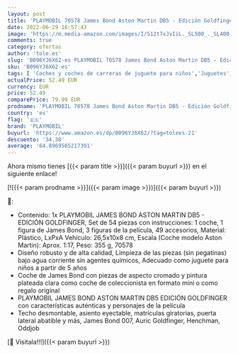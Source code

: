 ```yaml
---
layout: post
title: 'PLAYMOBIL 70578 James Bond Aston Martin DB5 - Edición Goldfinger  Para fans de James Bond  Coleccionistas y Niños de 5 a 99 años'
date: 2022-06-29 16:57:43
image: 'https://m.media-amazon.com/images/I/512t7xJvIiL._SL500_._SL400_.jpg'
comments: true
category: ofertas
author: 'tole.es'
slug: 'B096YJ6X62-es PLAYMOBIL 70578 James Bond Aston Martin DB5 - Edición...'
sku: 'B096YJ6X62-es'
tags: [ 'Coches y coches de carreras de juguete para niños','Juguetes','Juguetes y juegos','Vehículos de juguete para niños','playmobil','🇪🇸', ]
actualPrice: 52.49 EUR
currency: EUR
price: 52.49
comparePrice: 79.99 EUR
prodname: 'PLAYMOBIL 70578 James Bond Aston Martin DB5 - Edición Goldfinger  Para fans de James Bond  Coleccionistas y Niños de 5 a 99 años'
country: 'es'
flag: '🇪🇸'
brand: 'PLAYMOBIL'
buyurl: 'https://www.amazon.es/dp/B096YJ6X62/?tag=tolees-21'
descuento: '34.38'
average: '64.8969565217391'
---
```


Ahora mismo tienes [{{< param title >}}]({{< param buyurl >}}) en el siguiente enlace!

[![{{< param prodname >}}]({{< param image >}})]({{< param buyurl >}})

🔎:

- Contenido: 1x PLAYMOBIL JAMES BOND ASTON MARTIN DB5 - EDICIÓN GOLDFINGER, Set de 54 piezas con instrucciones: 1 coche, 1 figura de James Bond, 3 figuras de la película, 49 accesorios, Material: Plástico, LxPxA Vehículo: 26,5x10x8 cm, Escala (Coche modelo Aston Martin): Aprox. 1:17, Peso: 355 g, 70578
- Diseño robusto y de alta calidad, Limpieza de las piezas (sin pegatinas) bajo agua corriente sin agentes químicos, Adecuado como juguete para niños a partir de 5 años
- Coche de James Bond con piezas de aspecto cromado y pintura plateada clara como coche de coleccionista en formato mini o como regalo original
- PLAYMOBIL JAMES BOND ASTON MARTIN DB5 EDICIÓN GOLDFINGER con características auténticas y personajes de la película
- Techo desmontable, asiento eyectable, matrículas giratorias, puerta lateral abatible y más, James Bond 007, Auric Goldfinger, Henchman, Oddjob

[🛒 Visítala!!!]({{< param buyurl >}})

